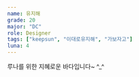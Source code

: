 ```yaml
---
name: 유지해
grade: 20
major: "DC"
role: Designer
tags: ["keepsun", "이대로유지해", "가보자고"]
luna: 4
---
```


루나를 위한 지혜로운 바다입니다~ ^_^
